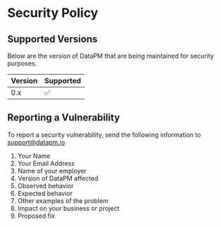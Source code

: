 # Security Policy

## Supported Versions

Below are the version of DataPM that are being maintained for security purposes.

| Version | Supported          |
| ------- | ------------------ |
| 0.x   | :white_check_mark: |


## Reporting a Vulnerability

To report a security vulnerability, send the following information to support@datapm.io

1. Your Name
1. Your Email Address
1. Name of your employer
1. Version of DataPM affected
1. Observed behavior
1. Expected behavior
1. Other examples of the problem
1. Impact on your business or project
1. Proposed fix


